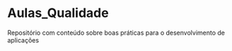 # Aulas_Qualidade
Repositório com conteúdo sobre boas práticas para o desenvolvimento de aplicações
